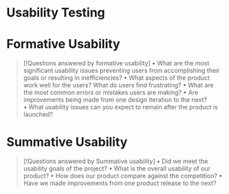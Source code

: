 # Usability Testing

# Formative Usability

>[!Questions answered by formative usability]
>• What are the most significant usability issues preventing users from accomplishing their goals or resulting in inefficiencies?
• What aspects of the product work well for the users? What do users find frustrating?
• What are the most common errors or mistakes users are making?
• Are improvements being made from one design iteration to the next?
• What usability issues can you expect to remain after the product is launched?

# Summative Usability
>[!Questions answered by Summative usability]
>• Did we meet the usability goals of the project?
• What is the overall usability of our product?
• How does our product compare against the competition?
• Have we made improvements from one product release to the next?
